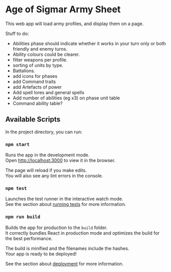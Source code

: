 # Age of Sigmar Army Sheet

This web app will load army profiles, and display them on a page.

Stuff to do:

- Abilities phase should indicate whether it works in your turn only or both friendly and enemy turns.
- Ability colours could be clearer.
- filter weapons per profile.
- sorting of units by type.
- Battalions.
- add icons for phases
- add Command traits
- add Artefacts of power
- Add spell lores and general spells
- Add number of abilities (eg x3) on phase unit table
- Command ability table?

## Available Scripts

In the project directory, you can run:

### `npm start`

Runs the app in the development mode.\
Open [http://localhost:3000](http://localhost:3000) to view it in the browser.

The page will reload if you make edits.\
You will also see any lint errors in the console.

### `npm test`

Launches the test runner in the interactive watch mode.\
See the section about [running tests](https://facebook.github.io/create-react-app/docs/running-tests) for more information.

### `npm run build`

Builds the app for production to the `build` folder.\
It correctly bundles React in production mode and optimizes the build for the best performance.

The build is minified and the filenames include the hashes.\
Your app is ready to be deployed!

See the section about [deployment](https://facebook.github.io/create-react-app/docs/deployment) for more information.
